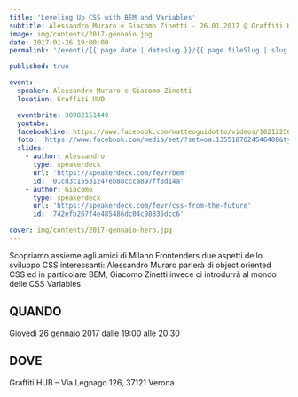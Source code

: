 ```yaml
---
title: 'Leveling Up CSS with BEM and Variables'
subtitle: Alessandro Muraro e Giacomo Zinetti - 26.01.2017 @ Graffiti HUB
image: img/contents/2017-gennaio.jpg
date: 2017-01-26 19:00:00
permalink: '/eventi/{{ page.date | dateslug }}/{{ page.fileSlug | slug }}/index.html'

published: true

event:
  speaker: Alessandro Muraro e Giacomo Zinetti
  location: Graffiti HUB

  eventbrite: 30982151449
  youtube:
  facebooklive: https://www.facebook.com/matteoguidotto/videos/10212250312676884
  foto: 'https://www.facebook.com/media/set/?set=oa.1355187624546408&type=3'
  slides:
    - author: Alessandro
      type: speakerdeck
      url: 'https://speakerdeck.com/fevr/bem'
      id: '01cd3c15531247eb88ccca897ff8d14a'
    - author: Giacomo
      type: speakerdeck
      url: 'https://speakerdeck.com/fevr/css-from-the-future'
      id: '742efb267f4e485486dc04c98835dcc6'

cover: img/contents/2017-gennaio-hero.jpg
---
```


Scopriamo assieme agli amici di Milano Frontenders due aspetti dello sviluppo CSS interessanti:
Alessandro Muraro parlerà di object oriented CSS ed in particolare BEM,
Giacomo Zinetti invece ci introdurrà al mondo delle CSS Variables

## QUANDO

Giovedì 26 gennaio 2017 dalle 19:00 alle 20:30

## DOVE

Graffiti HUB – Via Legnago 126, 37121 Verona
